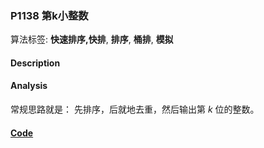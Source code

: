 ### P1138 第k小整数

算法标签: **快速排序,快排**, **排序**, **桶排**, **模拟**


#### Description

#### Analysis

常规思路就是： 先排序，后就地去重，然后输出第 $k$ 位的整数。

#### [Code](../cpp/p1138.cpp)
